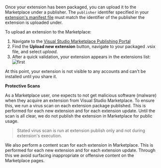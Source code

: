 Once your extension has been packaged, you can upload it to the Marketplace under a publisher. The `publisher` identifer specified in your [extension's manifest file](../../develop/manifest.md) must match the identifier of the publisher the extension is uploaded under.

To upload an extension to the Marketplace:

1. Navigate to the [Visual Studio Marketplace Publishing Portal](https://marketplace.visualstudio.com/manage/createpublisher?managePageRedirect=true)
2. Find the <b>Upload new extension</b> button, navigate to your packaged .vsix file, and select <i>upload</i>.
3. After a quick validation, your extension appears in the extensions list: 
    ![first](../../publish/_img/manage-first.png)

At this point, your extension is not visible to any accounts and can't be installed until you share it.

**Protective Scans**

As a Marketplace user, one expects to not get malicious software (malware) when they acquire an extension from Visual Studio Marketplace. To ensure this, we run a virus scan on each extension package published. This is performed for each new extension and for each extension update. Until the scan is all clear, we do not publish the extension in Marketplace for public usage.
> Stated virus scan is run at extension publish only and not during extension's execution.

We also perform a content scan for each extension in Marketplace. This is performed for each new extension and for each extension update. Through this we avoid surfacing inappropriate or offensive content on the Marketplace pages.

